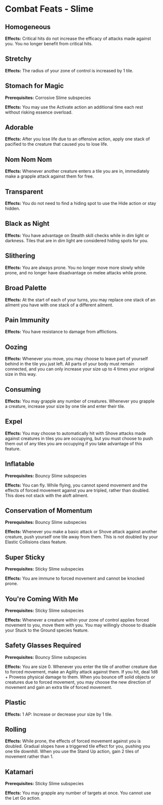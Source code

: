 # Combat Feats - Slime

## Homogeneous

**Effects:** Critical hits do not increase the efficacy of attacks made against you. You no longer benefit from critical hits.

## Stretchy

**Effects:** The radius of your zone of control is increased by 1 tile.

## Stomach for Magic

**Prerequisites:** Corrosive Slime subspecies

**Effects:** You may use the Activate action an additional time each rest without risking essence overload.

## Adorable

**Effects:** After you lose life due to an offensive action, apply one stack of pacified to the creature that caused you to lose life.

## Nom Nom Nom

**Effects:** Whenever another creature enters a tile you are in, immediately make a grapple attack against them for free.

## Transparent

**Effects:** You do not need to find a hiding spot to use the Hide action or stay hidden.

## Black as Night

**Effects:** You have advantage on Stealth skill checks while in dim light or darkness. Tiles that are in dim light are considered hiding spots for you.

## Slithering

**Effects:** You are always prone. You no longer move more slowly while prone, and no longer have disadvantage on melee attacks while prone.

## Broad Palette

**Effects:** At the start of each of your turns, you may replace one stack of an ailment you have with one stack of a different ailment.

## Pain Immunity

**Effects:** You have resistance to damage from afflictions.

## Oozing

**Effects:** Whenever you move, you may choose to leave part of yourself behind in the tile you just left. All parts of your body must remain connected, and you can only increase your size up to 4 times your original size in this way.

## Consuming

**Effects:** You may grapple any number of creatures. Whenever you grapple a creature, increase your size by one tile and enter their tile.

## Expel

**Effects:** You may choose to automatically hit with Shove attacks made against creatures in tiles you are occupying, but you must choose to push them out of any tiles you are occupying if you take advantage of this feature.

## Inflatable

**Prerequisites:** Bouncy Slime subspecies

**Effects:** You can fly. While flying, you cannot spend movement and the effects of forced movement against you are tripled, rather than doubled. This does not stack with the aloft ailment.

## Conservation of Momentum

**Prerequisites:** Bouncy Slime subspecies

**Effects:** Whenever you make a basic attack or Shove attack against another creature, push yourself one tile away from them. This is not doubled by your Elastic Collisions class feature.

## Super Sticky

**Prerequisites:** Sticky Slime subspecies

**Effects:** You are immune to forced movement and cannot be knocked prone.

## You're Coming With Me

**Prerequisites:** Sticky Slime subspecies

**Effects:** Whenever a creature within your zone of control applies forced movement to you, move them with you. You may willingly choose to disable your Stuck to the Ground species feature.

## Safety Glasses Required

**Prerequisites:** Bouncy Slime subspecies

**Effects:** You are size 0. Whenever you enter the tile of another creature due to forced movement, make an Agility attack against them. If you hit, deal 1d8 + Prowess physical damage to them. When you bounce off solid objects or creatures due to forced movement, you may choose the new direction of movement and gain an extra tile of forced movement.

## Plastic

**Effects:** 1 AP: Increase or decrease your size by 1 tile.

## Rolling

**Effects:** While prone, the effects of forced movement against you is doubled. Gradual slopes have a triggered tile effect for you, pushing you one tile downhill. When you use the Stand Up action, gain 2 tiles of movement rather than 1.

## Katamari

**Prerequisites:** Sticky Slime subspecies

**Effects:** You may grapple any number of targets at once. You cannot use the Let Go action.

